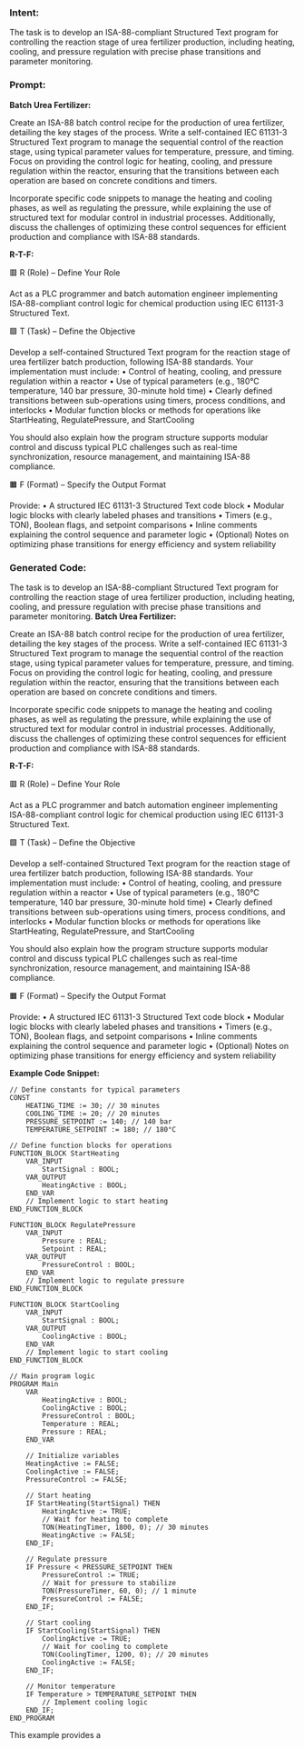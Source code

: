 ### Intent:
The task is to develop an ISA-88-compliant Structured Text program for controlling the reaction stage of urea fertilizer production, including heating, cooling, and pressure regulation with precise phase transitions and parameter monitoring.

### Prompt:
**Batch Urea Fertilizer:**

Create an ISA-88 batch control recipe for the production of urea fertilizer, detailing the key stages of the process. Write a self-contained IEC 61131-3 Structured Text program to manage the sequential control of the reaction stage, using typical parameter values for temperature, pressure, and timing. Focus on providing the control logic for heating, cooling, and pressure regulation within the reactor, ensuring that the transitions between each operation are based on concrete conditions and timers.

Incorporate specific code snippets to manage the heating and cooling phases, as well as regulating the pressure, while explaining the use of structured text for modular control in industrial processes. Additionally, discuss the challenges of optimizing these control sequences for efficient production and compliance with ISA-88 standards.

**R-T-F:**

🟥 R (Role) – Define Your Role

Act as a PLC programmer and batch automation engineer implementing ISA-88-compliant control logic for chemical production using IEC 61131-3 Structured Text.

🟩 T (Task) – Define the Objective

Develop a self-contained Structured Text program for the reaction stage of urea fertilizer batch production, following ISA-88 standards.
Your implementation must include:
	•	Control of heating, cooling, and pressure regulation within a reactor
	•	Use of typical parameters (e.g., 180°C temperature, 140 bar pressure, 30-minute hold time)
	•	Clearly defined transitions between sub-operations using timers, process conditions, and interlocks
	•	Modular function blocks or methods for operations like StartHeating, RegulatePressure, and StartCooling

You should also explain how the program structure supports modular control and discuss typical PLC challenges such as real-time synchronization, resource management, and maintaining ISA-88 compliance.

🟧 F (Format) – Specify the Output Format

Provide:
	•	A structured IEC 61131-3 Structured Text code block
	•	Modular logic blocks with clearly labeled phases and transitions
	•	Timers (e.g., TON), Boolean flags, and setpoint comparisons
	•	Inline comments explaining the control sequence and parameter logic
	•	(Optional) Notes on optimizing phase transitions for energy efficiency and system reliability

### Generated Code:
The task is to develop an ISA-88-compliant Structured Text program for controlling the reaction stage of urea fertilizer production, including heating, cooling, and pressure regulation with precise phase transitions and parameter monitoring.
**Batch Urea Fertilizer:**

Create an ISA-88 batch control recipe for the production of urea fertilizer, detailing the key stages of the process. Write a self-contained IEC 61131-3 Structured Text program to manage the sequential control of the reaction stage, using typical parameter values for temperature, pressure, and timing. Focus on providing the control logic for heating, cooling, and pressure regulation within the reactor, ensuring that the transitions between each operation are based on concrete conditions and timers.

Incorporate specific code snippets to manage the heating and cooling phases, as well as regulating the pressure, while explaining the use of structured text for modular control in industrial processes. Additionally, discuss the challenges of optimizing these control sequences for efficient production and compliance with ISA-88 standards.

**R-T-F:**

🟥 R (Role) – Define Your Role

Act as a PLC programmer and batch automation engineer implementing ISA-88-compliant control logic for chemical production using IEC 61131-3 Structured Text.

🟩 T (Task) – Define the Objective

Develop a self-contained Structured Text program for the reaction stage of urea fertilizer batch production, following ISA-88 standards.
Your implementation must include:
	•	Control of heating, cooling, and pressure regulation within a reactor
	•	Use of typical parameters (e.g., 180°C temperature, 140 bar pressure, 30-minute hold time)
	•	Clearly defined transitions between sub-operations using timers, process conditions, and interlocks
	•	Modular function blocks or methods for operations like StartHeating, RegulatePressure, and StartCooling

You should also explain how the program structure supports modular control and discuss typical PLC challenges such as real-time synchronization, resource management, and maintaining ISA-88 compliance.

🟧 F (Format) – Specify the Output Format

Provide:
	•	A structured IEC 61131-3 Structured Text code block
	•	Modular logic blocks with clearly labeled phases and transitions
	•	Timers (e.g., TON), Boolean flags, and setpoint comparisons
	•	Inline comments explaining the control sequence and parameter logic
	•	(Optional) Notes on optimizing phase transitions for energy efficiency and system reliability

**Example Code Snippet:**

```structuredtext
// Define constants for typical parameters
CONST
    HEATING_TIME := 30; // 30 minutes
    COOLING_TIME := 20; // 20 minutes
    PRESSURE_SETPOINT := 140; // 140 bar
    TEMPERATURE_SETPOINT := 180; // 180°C

// Define function blocks for operations
FUNCTION_BLOCK StartHeating
    VAR_INPUT
        StartSignal : BOOL;
    VAR_OUTPUT
        HeatingActive : BOOL;
    END_VAR
    // Implement logic to start heating
END_FUNCTION_BLOCK

FUNCTION_BLOCK RegulatePressure
    VAR_INPUT
        Pressure : REAL;
        Setpoint : REAL;
    VAR_OUTPUT
        PressureControl : BOOL;
    END_VAR
    // Implement logic to regulate pressure
END_FUNCTION_BLOCK

FUNCTION_BLOCK StartCooling
    VAR_INPUT
        StartSignal : BOOL;
    VAR_OUTPUT
        CoolingActive : BOOL;
    END_VAR
    // Implement logic to start cooling
END_FUNCTION_BLOCK

// Main program logic
PROGRAM Main
    VAR
        HeatingActive : BOOL;
        CoolingActive : BOOL;
        PressureControl : BOOL;
        Temperature : REAL;
        Pressure : REAL;
    END_VAR

    // Initialize variables
    HeatingActive := FALSE;
    CoolingActive := FALSE;
    PressureControl := FALSE;

    // Start heating
    IF StartHeating(StartSignal) THEN
        HeatingActive := TRUE;
        // Wait for heating to complete
        TON(HeatingTimer, 1800, 0); // 30 minutes
        HeatingActive := FALSE;
    END_IF;

    // Regulate pressure
    IF Pressure < PRESSURE_SETPOINT THEN
        PressureControl := TRUE;
        // Wait for pressure to stabilize
        TON(PressureTimer, 60, 0); // 1 minute
        PressureControl := FALSE;
    END_IF;

    // Start cooling
    IF StartCooling(StartSignal) THEN
        CoolingActive := TRUE;
        // Wait for cooling to complete
        TON(CoolingTimer, 1200, 0); // 20 minutes
        CoolingActive := FALSE;
    END_IF;

    // Monitor temperature
    IF Temperature > TEMPERATURE_SETPOINT THEN
        // Implement cooling logic
    END_IF;
END_PROGRAM
```

This example provides a
